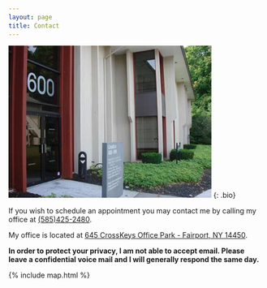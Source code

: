 ```yaml
---
layout: page
title: Contact
---
```


![Cross Keys Office Park](/img/crosskeys.jpg)
{: .bio}

If you wish to schedule an appointment you may contact me by calling my office at [(585)425-2480](tel:585-425-2480).

My office is located at [645 CrossKeys Office Park - Fairport, NY 14450](https://goo.gl/maps/acVtYgGJg672).

**In order to protect your privacy, I am not able to accept email. Please leave a confidential voice mail and I will generally respond the same day.**

{% include map.html %}
